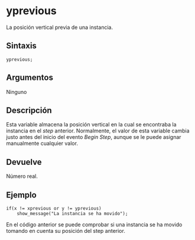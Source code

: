 # yprevious

La posición vertical previa de una instancia.

## Sintaxis

  
```gml  
yprevious;  
```  

## Argumentos

Ninguno

## Descripción

Esta variable almacena la posición vertical en la cual se encontraba la instancia en el _step_ anterior. Normalmente, el valor de esta variable cambia justo antes del inicio del evento _Begin Step_, aunque se le puede asignar manualmente cualquier valor.

## Devuelve

Número real.

## Ejemplo

  
```gml  
if(x != xprevious or y != yprevious)  
    show_message("La instancia se ha movido");  
```  
En el código anterior se puede comprobar si una instancia se ha movido tomando en cuenta su posición del step anterior.